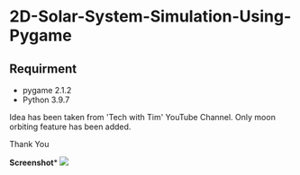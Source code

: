 # 2D-Solar-System-Simulation-Using-Pygame
Requirment
----------
- pygame 2.1.2
- Python 3.9.7

Idea has been taken from 'Tech with Tim' YouTube Channel. Only moon orbiting feature has been added.

Thank You

**Screenshot***
![](2D-Solar-System-Simulation-Using-Pygame/Solar%20System%20Simulation/image/Screenshot%20of%20the%20simulation.png)
